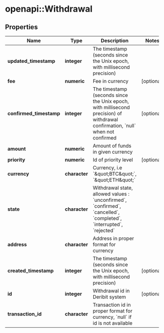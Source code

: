 # openapi::Withdrawal

## Properties
Name | Type | Description | Notes
------------ | ------------- | ------------- | -------------
**updated_timestamp** | **integer** | The timestamp (seconds since the Unix epoch, with millisecond precision) | 
**fee** | **numeric** | Fee in currency | [optional] 
**confirmed_timestamp** | **integer** | The timestamp (seconds since the Unix epoch, with millisecond precision) of withdrawal confirmation, &#x60;null&#x60; when not confirmed | [optional] 
**amount** | **numeric** | Amount of funds in given currency | 
**priority** | **numeric** | Id of priority level | [optional] 
**currency** | **character** | Currency, i.e &#x60;\&quot;BTC\&quot;&#x60;, &#x60;\&quot;ETH\&quot;&#x60; | 
**state** | **character** | Withdrawal state, allowed values : &#x60;unconfirmed&#x60;, &#x60;confirmed&#x60;, &#x60;cancelled&#x60;, &#x60;completed&#x60;, &#x60;interrupted&#x60;, &#x60;rejected&#x60; | 
**address** | **character** | Address in proper format for currency | 
**created_timestamp** | **integer** | The timestamp (seconds since the Unix epoch, with millisecond precision) | [optional] 
**id** | **integer** | Withdrawal id in Deribit system | [optional] 
**transaction_id** | **character** | Transaction id in proper format for currency, &#x60;null&#x60; if id is not available | 


